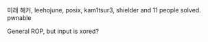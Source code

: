 미래 해커, leehojune, posix, kam1tsur3, shielder and 11 people solved.
pwnable

General ROP, but input is xored?
